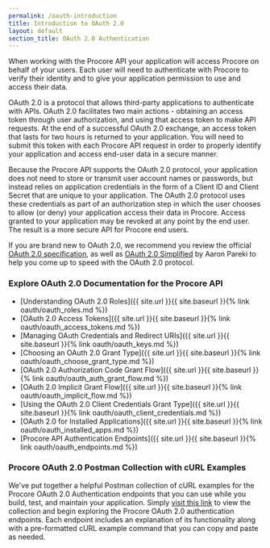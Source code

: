 ```yaml
---
permalink: /oauth-introduction
title: Introduction to OAuth 2.0
layout: default
section_title: OAuth 2.0 Authentication
---
```


When working with the Procore API your application will access Procore on behalf of your users.
Each user will need to authenticate with Procore to verify their identity and to give your application permission to use and access their data.

OAuth 2.0 is a protocol that allows third-party applications to authenticate with APIs.
OAuth 2.0 facilitates two main actions - obtaining an access token through user authorization, and using that access token to make API requests.
At the end of a successful OAuth 2.0 exchange, an access token that lasts for two hours is returned to your application.
You will need to submit this token with each Procore API request in order to properly identify your application and access end-user data in a secure manner.

Because the Procore API supports the OAuth 2.0 protocol, your application does not need to store or transmit user account names or passwords, but instead relies on application credentials in the form of a Client ID and Client Secret that are unique to your application.
The OAuth 2.0 protocol uses these credentials as part of an authorization step in which the user chooses to allow (or deny) your application access their data in Procore.
Access granted to your application may be revoked at any point by the end user.
The result is a more secure API for Procore end users.

If you are brand new to OAuth 2.0, we recommend you review the official [OAuth 2.0 specification](http://tools.ietf.org/html/rfc6749), as well as [OAuth 2.0 Simplified](http://aaronparecki.com/oauth-2-simplified/) by Aaron Pareki to help you come up to speed with the OAuth 2.0 protocol.

### Explore OAuth 2.0 Documentation for the Procore API

- [Understanding OAuth 2.0 Roles]({{ site.url }}{{ site.baseurl }}{% link oauth/oauth_roles.md %})
- [OAuth 2.0 Access Tokens]({{ site.url }}{{ site.baseurl }}{% link oauth/oauth_access_tokens.md %})
- [Managing OAuth Credentials and Redirect URIs]({{ site.url }}{{ site.baseurl }}{% link oauth/oauth_keys.md %})
- [Choosing an OAuth 2.0 Grant Type]({{ site.url }}{{ site.baseurl }}{% link oauth/oauth_choose_grant_type.md %})
- [OAuth 2.0 Authorization Code Grant Flow]({{ site.url }}{{ site.baseurl }}{% link oauth/oauth_auth_grant_flow.md %})
- [OAuth 2.0 Implicit Grant Flow]({{ site.url }}{{ site.baseurl }}{% link oauth/oauth_implicit_flow.md %})
- [Using the OAuth 2.0 Client Credentials Grant Type]({{ site.url }}{{ site.baseurl }}{% link oauth/oauth_client_credentials.md %})
- [OAuth 2.0 for Installed Applications]({{ site.url }}{{ site.baseurl }}{% link oauth/oauth_installed_apps.md %})
- [Procore API Authentication Endpoints]({{ site.url }}{{ site.baseurl }}{% link oauth/oauth_endpoints.md %})

### Procore OAuth 2.0 Postman Collection with cURL Examples ###

We've put together a helpful Postman collection of cURL examples for the Procore OAuth 2.0 Authentication endpoints that you can use while you build, test, and maintain your application.
Simply [visit this link](https://documenter.getpostman.com/view/3996804/SW7bzS65) to view the collection and begin exploring the Procore OAuth 2.0 authentication endpoints.
Each endpoint includes an explanation of its functionality along with a pre-formatted cURL example command that you can copy and paste as needed.